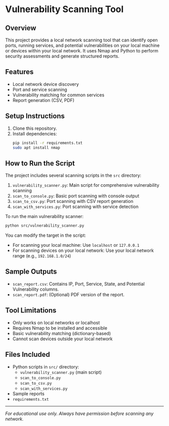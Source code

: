 # Vulnerability Scanning Tool

## Overview
This project provides a local network scanning tool that can identify open ports, running services, and potential vulnerabilities on your local machine or devices within your local network. It uses Nmap and Python to perform security assessments and generate structured reports.

## Features
- Local network device discovery
- Port and service scanning
- Vulnerability matching for common services
- Report generation (CSV, PDF)

## Setup Instructions
1. Clone this repository.
2. Install dependencies:
   ```bash
   pip install -r requirements.txt
   sudo apt install nmap
   ```

## How to Run the Script
The project includes several scanning scripts in the `src` directory:

1. `vulnerability_scanner.py`: Main script for comprehensive vulnerability scanning
2. `scan_to_console.py`: Basic port scanning with console output
3. `scan_to_csv.py`: Port scanning with CSV report generation
4. `scan_with_services.py`: Port scanning with service detection

To run the main vulnerability scanner:
```bash
python src/vulnerability_scanner.py
```

You can modify the target in the script:
- For scanning your local machine: Use `localhost` or `127.0.0.1`
- For scanning devices on your local network: Use your local network range (e.g., `192.168.1.0/24`)

## Sample Outputs
- `scan_report.csv`: Contains IP, Port, Service, State, and Potential Vulnerability columns.
- `scan_report.pdf`: (Optional) PDF version of the report.

## Tool Limitations
- Only works on local networks or localhost
- Requires Nmap to be installed and accessible
- Basic vulnerability matching (dictionary-based)
- Cannot scan devices outside your local network

## Files Included
- Python scripts in `src/` directory:
  - `vulnerability_scanner.py` (main script)
  - `scan_to_console.py`
  - `scan_to_csv.py`
  - `scan_with_services.py`
- Sample reports
- `requirements.txt`

---

*For educational use only. Always have permission before scanning any network.* 
